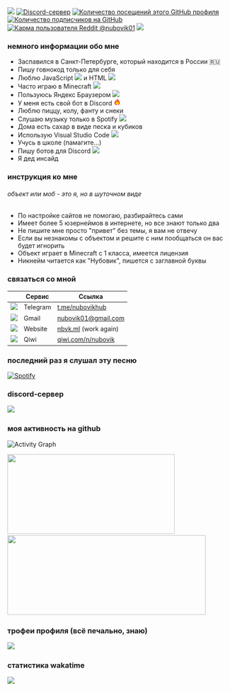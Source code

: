 <img src="https://cdn.discordapp.com/attachments/754717585534353519/953779377756323900/Nikita.png">
<a href="https://discord.gg/EJc8UC7yhZ"><img src="https://img.shields.io/discord/457858774099689479?color=5865F2&logo=discord&logoColor=white&label=%D1%87%D0%B0%D1%82" alt="Discord-сервер"/></a>
<a href=""><img src="https://komarev.com/ghpvc/?username=Nubovik01&label=Просмотры+профиля" alt="Количество посещений этого GitHub профиля"></img></a>
<a href="https://github.com/nubovik01"><img src="https://img.shields.io/github/followers/nubovik01?label=%D0%BF%D0%BE%D0%B4%D0%BF%D0%B8%D1%81%D1%87%D0%B8%D0%BA%D0%BE%D0%B2%20%D0%BD%D0%B0%20github" alt="Количество подписчиков на GitHub"></a>
<br>
<a href="https://reddit.com/user/nubovik01"><img src="https://img.shields.io/reddit/user-karma/combined/nubovik01?label=%D0%BA%D0%B0%D1%80%D0%BC%D0%B0%20u%2Fnubovik01" alt="Карма пользователя Reddit @nubovik01"></a>
<a href=""><img src="https://img.shields.io/badge/OC-Windows%208.1-brightgreen" src="Текущая ОС на компьютере"></a>

### немного информации обо мне
- Заспавился в Санкт-Петербурге, который находится в России 🇷🇺
- Пишу говнокод только для себя
- Люблю JavaScript <img src="https://cdn.discordapp.com/attachments/640198921347399700/964636295211151450/JavaScript.png" height="16px"> и HTML <img src="https://cdn.discordapp.com/attachments/640198921347399700/964636297673179186/html5.png" height="16px">
- Часто играю в Minecraft <img src="https://cdn.discordapp.com/attachments/640198921347399700/964636295496368240/Minecraft.gif" height="16px">
- Пользуюсь Яндекс Браузером <img src="https://cdn.discordapp.com/attachments/640198921347399700/964636296725291058/Yandex_Browser.png" height="16px">
- У меня есть свой бот в Discord <img src="https://github.com/FlameOut-Discord/flameout-design/raw/main/flame_64x64.png" height="16px">
- Люблю пиццу, колу, фанту и снеки
- Слушаю музыку только в Spotify <img src="https://cdn.discordapp.com/attachments/640198921347399700/964636295731216416/Spotify-green.png" height="16px">
- Дома есть сахар в виде песка и кубиков
- Использую Visual Studio Code <img src="https://cdn.discordapp.com/attachments/640198921347399700/964636296360378428/VSC.png" height="16px">
- Учусь в школе (памагите...)
- Пишу ботов для Discord <img src="https://cdn.discordapp.com/attachments/640198921347399700/964636297278947368/Discord-white.png" height="16px">
- Я дед инсайд

### инструкция ко мне
###### объект или моб - это я, но в шуточном виде
- По настройке сайтов не помогаю, разбирайтесь сами
- Имеет более 5 юзернеймов в интернете, но все знают только два
- Не пишите мне просто "привет" без темы, я вам не отвечу
- Если вы незнакомы с объектом и решите с ним пообщаться он вас будет игнорить
- Объект играет в Minecraft с 1 класса, имеется лицензия
- Никнейм читается как "Нубовик", пишется с заглавной буквы

### связаться со мной
|                |     Сервис     |     Ссылка     |
|:--------------:|----------------|----------------|
| <img src="https://cdn.discordapp.com/attachments/640198921347399700/964636296079351918/Telegram.png" height="16px"> | Telegram | <a href="https://t.me/nubovikhub">t.me/nubovikhub</a> |
| <img src="https://cdn.discordapp.com/attachments/640198921347399700/964636297480265778/Gmail.png" height="16px"> | Gmail | <a href="mailto:nubovik01@gmail.com">nubovik01@gmail.com</a> |
| <img src="https://cdn.discordapp.com/attachments/640198921347399700/964637559311437895/icon.png" height="16px"> | Website | <a href="https://nbvk.ml">nbvk.ml</a> (work again) |
| <img src="https://google.com/s2/favicons?domain=https://qiwi.com/" height="16px"> | Qiwi | <a href="https://qiwi.com/n/nubovik">qiwi.com/n/nubovik</a> |

### последний раз я слушал эту песню
[![Spotify](https://novatorem-tau-five.vercel.app/api/spotify)](https://open.spotify.com/user/tx9f1ojp5ghsdkbsrn085sn2k)

### discord-сервер
<div>
  <a href="https://discord.gg/EJc8UC7yhZ">
    <img src="https://invidget.switchblade.xyz/EJc8UC7yhZ">
  </a>
</div>

### моя активность на github
![Activity Graph](https://activity-graph.herokuapp.com/graph?username=nubovik01&theme=github)

<div>
  <img height="180em" width="378em" src="https://github-readme-stats.vercel.app/api?username=nubovik01&count_private=true&show_icons=true&theme=github_dark&locale=ru"/>
  <img height="180em" width="448em" src="https://github-readme-stats.vercel.app/api/top-langs/?username=nubovik01&langs_count=6&layout=compact&theme=github_dark"/>
</div>

### трофеи профиля (всё печально, знаю)
<img src="https://github-profile-trophy.vercel.app/?username=nubovik01&column=3&theme=onedark"/>

### статистика wakatime
<div>
  <img src="https://github-readme-stats.vercel.app/api/wakatime?username=nubovik&theme=github_dark&locale=ru"/>
</div>
